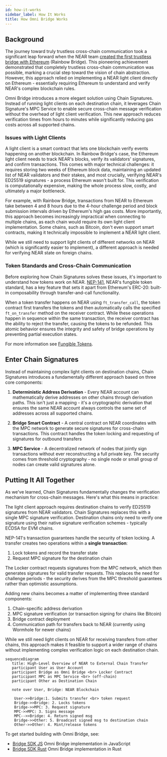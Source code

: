 ```yaml
---
id: how-it-works
sidebar_label: How It Works
title: How Omni Bridge Works
---
```


## Background

The journey toward truly trustless cross-chain communication took a significant leap forward when the NEAR team [created the first trustless bridge with Ethereum](https://near.org/blog/the-rainbow-bridge-is-live) (Rainbow Bridge). This pioneering achievement demonstrated that completely trustless cross-chain communication was possible, marking a crucial step toward the vision of chain abstraction. However, this approach relied on implementing a NEAR light client directly on Ethereum - essentially requiring Ethereum to understand and verify NEAR's complex blockchain rules.

Omni Bridge introduces a more elegant solution using Chain Signatures. Instead of running light clients on each destination chain, it leverages Chain Signature's MPC Service to enable secure cross-chain message verification without the overhead of light client verification. This new approach reduces verification times from hours to minutes while significantly reducing gas costs across all supported chains.

### Issues with Light Clients

A light client is a smart contract that lets one blockchain verify events happening on another blockchain. In Rainbow Bridge's case, the Ethereum light client needs to track NEAR's blocks, verify its validators' signatures, and confirm transactions. This comes with major technical challenges: it requires storing two weeks of Ethereum block data, maintaining an updated list of NEAR validators and their stakes, and most crucially, verifying NEAR's ED25519 signatures - a process Ethereum wasn't built for. This verification is computationally expensive, making the whole process slow, costly, and ultimately a major bottleneck.

For example, with Rainbow Bridge, transactions from NEAR to Ethereum take between 4 and 8 hours due to the 4-hour challenge period and block submission intervals driven by Ethereum's high gas costs. More importantly, this approach becomes increasingly impractical when connecting to multiple chains, as each chain would require its own light client implementation. Some chains, such as Bitcoin, don't even support smart contracts, making it technically impossible to implement a NEAR light client.

While we still need to support light clients of different networks on NEAR (which is significantly easier to implement), a different approach is needed for verifying NEAR state on foreign chains.

### Token Standards and Cross-Chain Communication

Before exploring how Chain Signatures solves these issues, it's important to understand how tokens work on NEAR. [NEP-141](https://nomicon.io/Standards/Tokens/FungibleToken/Core), NEAR's fungible token standard, has a key feature that sets it apart from Ethereum's ERC-20: built-in composability through transfer-and-call functionality.

When a token transfer happens on NEAR using `ft_transfer_call`, the token contract first transfers the tokens and then automatically calls the specified `ft_on_transfer` method on the receiver contract. While these operations happen in sequence within the same transaction, the receiver contract has the ability to reject the transfer, causing the tokens to be refunded. This atomic behavior ensures the integrity and safety of bridge operations by preventing partial execution states.

For more information see [Fungible Tokens](../../primitives/ft.md).

## Enter Chain Signatures

Instead of maintaining complex light clients on destination chains, Chain Signatures introduces a fundamentally different approach based on three core components:

1. **Deterministic Address Derivation** - Every NEAR account can mathematically derive addresses on other chains through derivation paths. This isn't just a mapping - it's a cryptographic derivation that ensures the same NEAR account always controls the same set of addresses across all supported chains.

2. **Bridge Smart Contract** - A central contract on NEAR coordinates with the MPC network to generate secure signatures for cross-chain transactions. This contract handles the token locking and requesting of signatures for outbound transfers

3. **MPC Service** - A decentralized network of nodes that jointly sign transactions without ever reconstructing a full private key. The security comes from threshold cryptography - no single node or small group of nodes can create valid signatures alone.

## Putting It All Together

As we've learned, Chain Signatures fundamentally changes the verification mechanism for cross-chain messages. Here's what this means in practice:

The light client approach requires destination chains to verify ED25519 signatures from NEAR validators. Chain Signatures replaces this with a single MPC signature verification. Destination chains only need to verify one signature using their native signature verification schemes - typically ECDSA for EVM chains.

NEP-141's transaction guarantees handle the security of token locking. A transfer creates two operations within a **single transaction**:
1. Lock tokens and record the transfer state
2. Request MPC signature for the destination chain

The Locker contract requests signatures from the MPC network, which then generates signatures for valid transfer requests. This replaces the need for challenge periods - the security derives from the MPC threshold guarantees rather than optimistic assumptions.

Adding new chains becomes a matter of implementing three standard components:
1. Chain-specific address derivation
2. MPC signature verification (or transaction signing for chains like Bitcoin)
3. Bridge contract deployment
4. Communication path for transfers back to NEAR (currently using Wormhole for newer chains)

While we still need light clients on NEAR for receiving transfers from other chains, this approach makes it feasible to support a wider range of chains without implementing complex verification logic on each destination chain.


```mermaid
sequenceDiagram
   title: High-Level Overview of NEAR to External Chain Transfer
   participant User as User Account
   participant Bridge as Omni Bridge <br> Locker Contract
   participant MPC as MPC Service <br> (off-chain)
   participant Other as Destination Chain

   note over User, Bridge: NEAR Blockchain
 
    User->>Bridge:1. Submits transfer <br> token request
    Bridge->>Bridge: 2. Locks tokens
    Bridge->>MPC: 3. Request signature
    MPC->>MPC: 3. Signs message
    MPC-->>Bridge: 4. Return signed msg
    Bridge->>Other: 5. Broadcast signed msg to destination chain
    Other->>Other: 4. Mint/release tokens
```

To get started building with Omni Bridge, see:

- [Bridge SDK JS](https://github.com/near-one/bridge-sdk-js) Omni Bridge implementation in JavaScript
- [Bridge SDK Rust](https://github.com/near-one/bridge-sdk-rs) Omni Bridge implementation in Rust